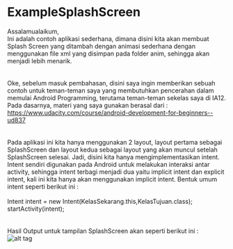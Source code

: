 # ExampleSplashScreen
Assalamualaikum, 
<br/>
Ini adalah contoh aplikasi sederhana, dimana disini kita akan membuat Splash Screen yang ditambah dengan animasi sederhana dengan
menggunakan file xml yang disimpan pada folder anim, sehingga akan menjadi lebih menarik.
</br></br></br>
Oke, sebelum masuk pembahasan, disini saya ingin memberikan sebuah contoh untuk teman-teman saya yang membutuhkan pencerahan dalam memulai
Android Programming, terutama teman-teman sekelas saya di IA12.
</br>Pada dasarnya, materi yang saya gunakan berasal dari : 
</br>https://www.udacity.com/course/android-development-for-beginners--ud837
</br></br></br>
Pada aplikasi ini kita hanya menggunakan 2 layout, layout pertama sebagai SplashScreen dan layout kedua sebagai layout yang akan muncul
setelah SplashScreen selesai. Jadi, disini kita hanya mengimplementasikan intent. Intent sendiri digunakan pada Android untuk melakukan
interaksi antar activity, sehingga intent terbagi menjadi dua yaitu implicit intent dan explicit intent, kali ini kita hanya akan menggunakan
implicit intent. Bentuk umum intent seperti berikut ini :
</br></br>Intent intent = new Intent(KelasSekarang.this,KelasTujuan.class);  
startActivity(intent);
</br></br></br>
Hasil Output untuk tampilan SplashScreen akan seperti berikut ini :
</br>![alt tag](http://i.imgur.com/dsjJAUz.png)
